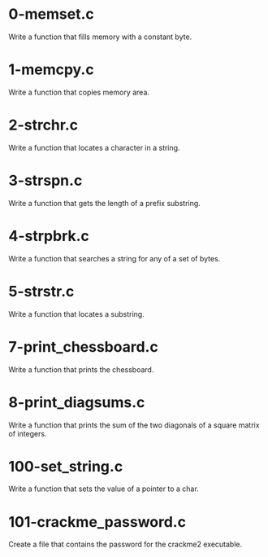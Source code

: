 # 0-memset.c
Write a function that fills memory with a constant byte.

# 1-memcpy.c
Write a function that copies memory area.

# 2-strchr.c
Write a function that locates a character in a string.

# 3-strspn.c
Write a function that gets the length of a prefix substring.

# 4-strpbrk.c
Write a function that searches a string for any of a set of bytes.

# 5-strstr.c
Write a function that locates a substring.

# 7-print_chessboard.c
Write a function that prints the chessboard.

# 8-print_diagsums.c
Write a function that prints the sum of the two diagonals of a square matrix of integers.

# 100-set_string.c
Write a function that sets the value of a pointer to a char.

# 101-crackme_password.c
Create a file that contains the password for the crackme2 executable.
